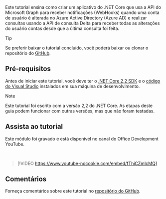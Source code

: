 <!-- markdownlint-disable MD002 MD041 -->

Este tutorial ensina como criar um aplicativo do .NET Core que usa a API do Microsoft Graph para receber notificações (WebHooks) quando uma conta de usuário é alterada no Azure Active Directory (Azure AD) e realizar consultas usando a API de consulta Delta para receber todas as alterações do usuário contas desde que a última consulta foi feita.

> [!TIP]
> Se preferir baixar o tutorial concluído, você poderá baixar ou clonar o repositório do [GitHub](https://github.com/microsoftgraph/msgraph-training-changenotifications).

## <a name="prerequisites"></a>Pré-requisitos

Antes de iniciar este tutorial, você deve ter o [.NET Core 2,2 SDK](https://dotnet.microsoft.com/download) e o [código do Visual Studio](https://code.visualstudio.com/) instalados em sua máquina de desenvolvimento.

> [!NOTE]
> Este tutorial foi escrito com a versão 2,2 do .NET Core. As etapas deste guia podem funcionar com outras versões, mas que não foram testadas.

## <a name="watch-the-tutorial"></a>Assista ao tutorial

Este módulo foi gravado e está disponível no canal do Office Development YouTube.

<!-- markdownlint-disable MD033 MD034 -->
<br/>

> [!VIDEO https://www.youtube-nocookie.com/embed/fThiCZmIcMQ]
<!-- markdownlint-enable MD033 MD034 -->

## <a name="feedback"></a>Comentários

Forneça comentários sobre este tutorial no [repositório do GitHub](https://github.com/microsoftgraph/msgraph-training-changenotifications).
